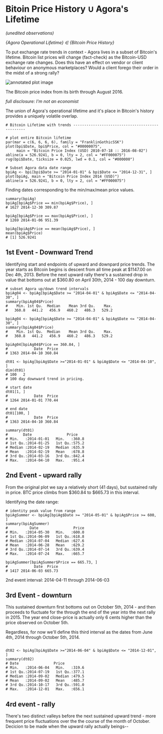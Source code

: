 # Bitoin Price History ∪ Agora's Lifetime

_(unedited observations)_

_{Agora Operational Lifetime} ∈ {Bitcoin Price History}_

To put exchange rate trends in context - Agora lives in a subset of Bitcoin's lifetime. Bitcoin list prices will change (fact-check) as the Bitcoin-USD exchange rate changes. Does this have an effect on vendor or client behaviour on anonymous marketplaces? Would a client forego their order in the midst of a strong rally? 

![annotated plot image]()

The Bitcoin price index from its birth through August 2016.

_full disclosure: I'm not an economist_

The union of Agora's operational lifetime and it's place in Bitcoin's history provides a uniquely volatile overlap. 


``` {r}
# Bitcoin Lifetime with trends ------------------------------------------------

# plot entire Bitcoin lifetime
par(mar = c(6, 6, 6, 6), family = "FranklinGothicSSK")
plot(bpi$Date, bpi$Price, col = "#00000075",
     main = "Bitcoin Price Index (USD) 2010-07-18 :: 2016-08-02")
abline(a = 526.9241, b = 0, lty = 2, col = "#FF000075")
rug(bpi$Date, ticksize = 0.025, lwd = 0.1, col = "#000000")
```




``` {r}
# Subset Agora data date range
bpiAg <- bpi[bpi$Date >= "2014-01-01" & bpi$Date <= "2014-12-31", ]
plot(bpiAg, main = "Bitcoin Price Index 2014 (USD)")
abline(a = 526.9241, b = 0, lty = 2, col = "#FF000075")
```

Finding dates corresponding to the min/max/mean price values.

``` {r}
summary(bpiAg)
bpiAg[bpiAg$Price == min(bpiAg$Price), ]
# 1627 2014-12-30 309.87

bpiAg[bpiAg$Price == max(bpiAg$Price), ]
# 1269 2014-01-06 951.39

bpiAg[bpiAg$Price == mean(bpiAg$Price), ]
mean(bpiAg$Price)
# [1] 526.9241
```

## 1st Event - Downward Trend

Identifying start and endpoints of upward and downpard price trends. The year starts as Bitcoin begins is descent from all time peak at $1147.00 on Dec 4th, 2013. Before the next upward rally there's a sustained drop in value that bottoms out at $360.80 on April 30th, 2014 - 100 day downturn.

``` {r}
# subset Agora up/down trend intervals
bpiAg04 <- bpiAg[bpiAg$Date >= "2014-04-01" & bpiAg$Date <= "2014-04-30", ]
summary(bpiAg04$Price)
#    Min. 1st Qu.  Median    Mean 3rd Qu.    Max. 
#   360.8   441.2   456.9   460.2   486.3   529.2
```

``` {r}
bpiAg04 <- bpiAg[bpiAg$Date >= "2014-04-01" & bpiAg$Date <= "2014-04-30", ]
summary(bpiAg04$Price)
#    Min. 1st Qu.  Median    Mean 3rd Qu.    Max. 
#   360.8   441.2   456.9   460.2   486.3   529.2

bpiAg04[bpiAg04$Price == 360.84, ]
#            Date  Price
# 1363 2014-04-10 360.84

dt01 <- bpiAg[bpiAg$Date >="2014-01-01" & bpiAg$Date <= "2014-04-10", ]
dim(dt01)
# 100   2
# 100 day downward trend in pricing.

# start date
dt01[1, ]
#            Date  Price
# 1264 2014-01-01 770.44

# end date
dt01[100, ]
#            Date  Price
# 1363 2014-04-10 360.84

summary(dt01)
#       Date                Price      
# Min.   :2014-01-01   Min.   :360.8  
# 1st Qu.:2014-01-25   1st Qu.:575.2  
# Median :2014-02-19   Median :635.9  
# Mean   :2014-02-19   Mean   :678.8  
# 3rd Qu.:2014-03-16   3rd Qu.:842.4  
# Max.   :2014-04-10   Max.   :951.4
```

## 2nd Event - upward rally

From the original plot we say a relatively short (41 days), but sustained rally in price. BTC price climbs from $360.84 to $665.73 in this interval.

Identifying the date range:

``` {r}
# identity peak value from range
bpiAgSummer <- bpiAg[bpiAg$Date >= "2014-05-01" & bpiAg$Price >= 600, ]
summary(bpiAgSummer)
#          Date                Price      
# Min.   :2014-05-30   Min.   :600.0  
# 1st Qu.:2014-06-09   1st Qu.:618.8  
# Median :2014-07-04   Median :627.6  
# Mean   :2014-06-28   Mean   :629.2  
# 3rd Qu.:2014-07-14   3rd Qu.:639.4  
# Max.   :2014-07-24   Max.   :665.7

bpiAgSummer[bpiAgSummer$Price == 665.73, ]
#            Date  Price
# 1417 2014-06-03 665.73
```

2nd event interval: 2014-04-11 through 2014-06-03

## 3rd Event - downturn

This sustained downturn first bottoms out on October 5th, 2014 - and then proceeds to fluctuate for the through the end of the year into the next rally in 2015. The year end close-price is actually only 6 cents higher than the price observed on October 5th. 

Regardless, for now we'll define this third interval as the dates from June 4th, 2014 through October 5th, 2014. 

``` {r}

dt02 <- bpiAg[bpiAg$Date >="2014-06-04" & bpiAg$Date <= "2014-12-01", ] 
summary(dt02)
# Date                Price      
# Min.   :2014-06-04   Min.   :319.6  
# 1st Qu.:2014-07-19   1st Qu.:377.1  
# Median :2014-09-02   Median :479.5  
# Mean   :2014-09-02   Mean   :485.7  
# 3rd Qu.:2014-10-17   3rd Qu.:591.0  
# Max.   :2014-12-01   Max.   :656.1 
```




## 4rd event - rally


There's two distinct valleys before the next sustained upward trend - more frequent price fluctuations over the the course of the month of October. Decicion to be made when the upward rally actually beings--




